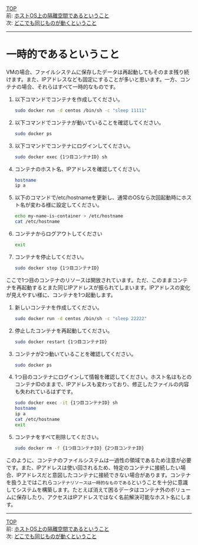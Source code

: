 [TOP](../README.md)   
前: [ホストOS上の隔離空間であるということ](./container-feature-isolation.md)  
次: [どこでも同じものが動くということ](./container-feature-reproducibility.md)  

--- 

# 一時的であるということ

VMの場合、ファイルシステムに保存したデータは再起動してもそのまま残り続けます。また、IPアドレスなども固定にすることが多いと思います。一方、コンテナの場合、それらはすべて一時的なものです。

1. 以下コマンドでコンテナを作成してください。
   ``` sh
   sudo docker run -d centos /bin/sh -c "sleep 11111"
   ```

2. 以下コマンドでコンテナが動いていることを確認してください。
   ``` sh
   sudo docker ps
   ```

3. 以下コマンドでコンテナにログインしてください。
   ``` sh
   sudo docker exec {1つ目コンテナID} sh
   ```

4. コンテナのホスト名、IPアドレスを確認してください。
   ``` sh
   hostname
   ip a
   ```

5. 以下のコマンドで/etc/hostnameを更新し、通常のOSなら次回起動時にホスト名が変わる様に設定してください。
   ``` sh
   echo my-name-is-container > /etc/hostname
   cat /etc/hostname
   ```

6. コンテナからログアウトしてください
   ``` sh
   exit
   ```

7. コンテナを停止してください。
   ``` sh
   sudo docker stop {1つ目コンテナID}
   ```

ここで1つ目のコンテナのリソースは開放されています。ただ、このままコンテナを再起動するとまた同じIPアドレスが振られてしまいます。IPアドレスの変化が見えやすい様に、コンテナを1つ起動します。

1. 新しいコンテナを作成してください。
   ``` sh
   sudo docker run -d centos /bin/sh -c "sleep 22222"
   ```

2. 停止したコンテナを再起動してください。
    ``` sh
    sudo docker restart {1つ目コンテナID}
    ```

3.  コンテナが2つ動いていることを確認してください。
    ``` sh
    sudo docker ps
    ```

4.  1つ目のコンテナにログインして情報を確認してください。ホスト名はもとのコンテナIDのままで、IPアドレスも変わっており、修正したファイルの内容も失われているはずです。
    ``` sh
    sudo docker exec -it {1つ目コンテナID} sh
    hostname
    ip a
    cat /etc/hostname
    exit
    ```

5.  コンテナをすべて削除してください。
    ``` sh
    sudo docker rm -f {1つ目コンテナID} {2つ目コンテナID}
    ```

このように、コンテナのファイルシステムは一過性の領域であるため注意が必要です。また、IPアドレスは使い回されるため、特定のコンテナに接続したい場合、IPアドレスだと意図したコンテナに接続できない場合があります。コンテナを扱う上ではこれら``コンテナリソースは一時的なものである``ということを十分に意識してシステムを構築します。たとえば消えて困るデータはコンテナ外のボリュームに保存したり、アクセスはIPアドレスではなく名前解決可能なホスト名にします。

---

[TOP](../README.md)   
前: [ホストOS上の隔離空間であるということ](./container-feature-isolation.md)  
次: [どこでも同じものが動くということ](./container-feature-reproducibility.md)  
